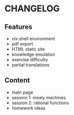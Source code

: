 # CHANGELOG

## Features

- nix shell environment
- pdf export
- HTML static site 
- knowledge emulation
- exercise difficulty 
- partial translations

## Content

- main page 
- session 1: mealy machines 
- session 2: rational functions
- homework ideas

